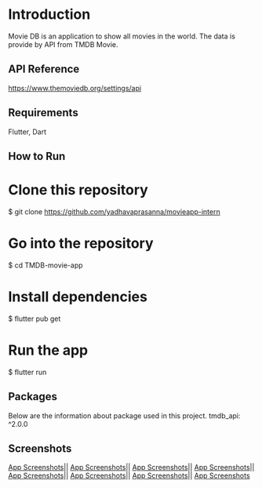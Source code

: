 
# Introduction

Movie DB is an application to show all movies in the world. The data is provide by API from TMDB Movie.


## API Reference

https://www.themoviedb.org/settings/api
## Requirements
Flutter,
Dart
## How to Run


# Clone this repository
$ git clone https://github.com/yadhavaprasanna/movieapp-intern

# Go into the repository
$ cd TMDB-movie-app

# Install dependencies
$ flutter pub get

# Run the app
$ flutter run



## Packages
Below are the information about package used in this project.
tmdb_api: ^2.0.0
## Screenshots

[App Screenshots](https://ibb.co/0s2yPP3)||
[App Screenshots](https://ibb.co/12Twgby)||
[App Screenshots](https://ibb.co/p0S5QQJ)||
[App Screenshots](https://ibb.co/J7XWJkk)||
[App Screenshots](https://ibb.co/y8KCvv3)||
[App Screenshots](https://ibb.co/CB8CqvT)||
[App Screenshots](https://ibb.co/txy1yj9)||
[App Screenshots](https://ibb.co/Pw1tJ5W)


